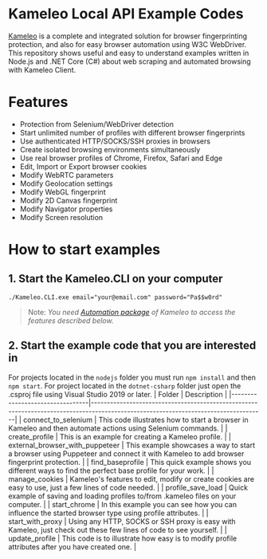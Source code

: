 # Kameleo Local API Example Codes
[Kameleo](https://kameleo.io) is a complete and integrated solution for browser fingerprinting protection, and also for easy browser automation using W3C WebDriver. This repository shows useful and easy to understand examples written in Node.js and .NET Core (C#) about web scraping and automated browsing with Kameleo Client.
# Features
- Protection from Selenium/WebDriver detection
- Start unlimited number of profiles with different browser fingerprints
- Use authenticated HTTP/SOCKS/SSH proxies in browsers
- Create isolated browsing environments simultaneously
- Use real browser profiles of Chrome, Firefox, Safari and Edge
- Edit, Import or Export browser cookies
- Modify WebRTC parameters
- Modify Geolocation settings
- Modify WebGL fingerprint
- Modify 2D Canvas fingerprint
- Modify Navigator properties
- Modify Screen resolution
# How to start examples
## 1. Start the Kameleo.CLI on your computer
```
./Kameleo.CLI.exe email="your@email.com" password="Pa$$w0rd"
```
> Note: _You need [Automation package](https://kameleo.io/pricing) of Kameleo to access the features described below._
## 2. Start the example code that you are interested in
For projects located in the `nodejs` folder you must run `npm install` and then `npm start`. For project located in the `dotnet-csharp` folder just open the .csproj file using Visual Studio 2019 or later.
| Folder                          | Description                                                                                                                        |
|---------------------------------|------------------------------------------------------------------------------------------------------------------------------------|
| connect_to_selenium             | This code illustrates how to start a browser in Kameleo and then automate actions using Selenium commands.                         |
| create_profile                  | This is an example for creating a Kameleo profile.                                                                                 |
| external_browser_with_puppeteer | This example showcases a way to start a browser using Puppeteer and connect it with Kameleo to add browser fingerprint protection. |
| find_baseprofile                | This quick example shows you different ways to find the perfect base profile for your work.                                        |
| manage_cookies                  | Kameleo's features to edit, modify or create cookies are easy to use, just a few lines of code needed.                             |
| profile_save_load               | Quick example of saving and loading profiles to/from .kameleo files on your computer.                                              |
| start_chrome                    | In this example you can see how you can influence the started browser type using profile attributes.                               |
| start_with_proxy                | Using any HTTP, SOCKS or SSH proxy is easy with Kameleo, just check out these few lines of code to see yourself.                   |
| update_profile                  | This code is to illustrate how easy is to modify profile attributes after you have created one.                                    |